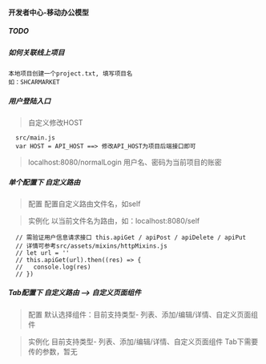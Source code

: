 #### 开发者中心-移动办公模型

##### TODO

##### 如何关联线上项目
```
本地项目创建一个project.txt, 填写项目名
如：SHCARMARKET
```

##### 用户登陆入口
> 自定义修改HOST
```  
  src/main.js
  var HOST = API_HOST ==> 修改API_HOST为项目后端接口即可
```

> localhost:8080/normalLogin
  用户名、密码为当前项目的账密

##### 单个配置下 自定义路由
> 配置
  配置自定义路由文件名，如self

> 实例化
  以当前文件名为路由，如：localhost:8080/self
```
  // 需验证用户信息请求接口 this.apiGet / apiPost / apiDelete / apiPut
  // 详情可参考src/assets/mixins/httpMixins.js
  // let url = ''
  // this.apiGet(url).then((res) => {
  //   console.log(res)
  // })
```

##### Tab配置下 自定义路由 --> 自定义页面组件
> 配置
  默认选择组件：目前支持类型- 列表、添加/编辑/详情、自定义页面组件

> 实例化
  目前支持类型- 列表、添加/编辑/详情、自定义页面组件
  Tab下需要传的参数，暂无
